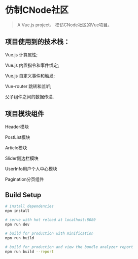 # 仿制CNode社区

> A Vue.js project， 模仿CNode社区的Vue项目。

## 项目使用到的技术栈：
Vue.js 计算属性; 

Vue.js 内置指令和事件绑定; 

Vue.js 自定义事件和触发; 

Vue-router 跳转和监听; 

父子组件之间的数据传递. 

## 项目模块组件
Header模块

PostList模块

Article模块

Slider侧边栏模块

UserInfo用户个人中心模块

Pagination分页组件


## Build Setup

``` bash
# install dependencies
npm install

# serve with hot reload at localhost:8080
npm run dev

# build for production with minification
npm run build

# build for production and view the bundle analyzer report
npm run build --report
```

